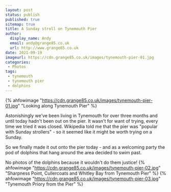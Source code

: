 ```yaml
---
layout: post
status: publish
published: true 
sitemap: true
title: A Sunday stroll on Tynemouth Pier
author:
  display_name: Andy
  email: andy@grange85.co.uk
  url: http://www.grange85.co.uk
date: 2021-09-19
imageurl: https://cdn.grange85.co.uk/images/tynemouth-pier-01.jpg
categories:
 - Photos
tags:
 - tynemouth
 - tynemouth pier
 - dolphins
---
```

{% ahfowimage "https://cdn.grange85.co.uk/images/tynemouth-pier-01.jpg" "Looking along Tynemouth Pier" %}

Astonishingly we've been living in Tynemouth for over three months and until today hadn't been out on the pier. It wasn't for want of trying, every time we tried it was closed. Wikipedia told me that the pier was "popular with Sunday strollers" - so it seemed like it might be worth trying on a Sunday.

So we finally made it out onto the pier today - and as a welcoming party the pod of dolphins that hang around the area decided to swim past.

No photos of the dolphins because it wouldn't do them justice!
{% ahfowimage "https://cdn.grange85.co.uk/images/tynemouth-pier-02.jpg" "Sharpness Point, Cullercoats and Whitley Bay from Tynemouth Pier" %}
{% ahfowimage "https://cdn.grange85.co.uk/images/tynemouth-pier-03.jpg" "Tynemouth Priory from the Pier" %}
